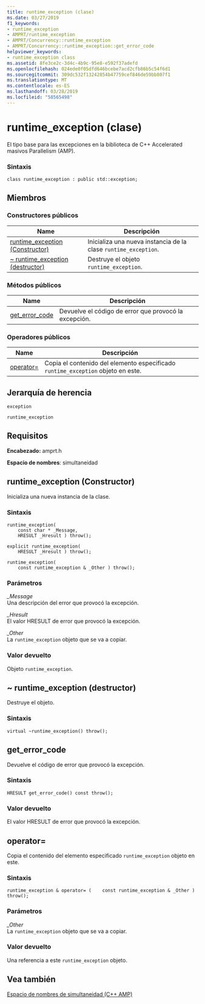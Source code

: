 ```yaml
---
title: runtime_exception (clase)
ms.date: 03/27/2019
f1_keywords:
- runtime_exception
- AMPRT/runtime_exception
- AMPRT/Concurrency::runtime_exception
- AMPRT/Concurrency::runtime_exception::get_error_code
helpviewer_keywords:
- runtime_exception class
ms.assetid: 8fe3ce2c-3d4c-4b9c-95e8-e592f37adefd
ms.openlocfilehash: 024ede0f05dfd646bcebe7acd2cfb86b5c54f6d1
ms.sourcegitcommit: 309dc532f13242854b47759cef846de59bb807f1
ms.translationtype: MT
ms.contentlocale: es-ES
ms.lasthandoff: 03/28/2019
ms.locfileid: "58565498"
---
```

# <a name="runtimeexception-class"></a>runtime_exception (clase)

El tipo base para las excepciones en la biblioteca de C++ Accelerated masivos Parallelism (AMP).

### <a name="syntax"></a>Sintaxis

```
class runtime_exception : public std::exception;
```

## <a name="members"></a>Miembros

### <a name="public-constructors"></a>Constructores públicos

|Name|Descripción|
|----------|-----------------|
|[runtime_exception (Constructor)](#ctor)|Inicializa una nueva instancia de la clase `runtime_exception`.|
|[~ runtime_exception (destructor)](#dtor)|Destruye el objeto `runtime_exception`.|

### <a name="public-methods"></a>Métodos públicos

|Name|Descripción|
|----------|-----------------|
|[get_error_code](#get_error_code)|Devuelve el código de error que provocó la excepción.|

### <a name="public-operators"></a>Operadores públicos

|Name|Descripción|
|----------|-----------------|
|[operator=](#operator_eq)|Copia el contenido del elemento especificado `runtime_exception` objeto en este.|

## <a name="inheritance-hierarchy"></a>Jerarquía de herencia

`exception`

`runtime_exception`

## <a name="requirements"></a>Requisitos

**Encabezado:** amprt.h

**Espacio de nombres**: simultaneidad

## <a name="ctor"></a>  runtime_exception (Constructor)

Inicializa una nueva instancia de la clase.

### <a name="syntax"></a>Sintaxis

```
runtime_exception(
    const char * _Message,
    HRESULT _Hresult ) throw();

explicit runtime_exception(
    HRESULT _Hresult ) throw();

runtime_exception(
    const runtime_exception & _Other ) throw();
```

### <a name="parameters"></a>Parámetros

*_Message*<br/>
Una descripción del error que provocó la excepción.

*_Hresult*<br/>
El valor HRESULT de error que provocó la excepción.

*_Other*<br/>
La `runtime_exception` objeto que se va a copiar.

### <a name="return-value"></a>Valor devuelto

Objeto `runtime_exception`.

## <a name="dtor"></a>  ~ runtime_exception (destructor)

Destruye el objeto.

### <a name="syntax"></a>Sintaxis

```
virtual ~runtime_exception() throw();
```

## <a name="geterrorcode"></a>get_error_code

Devuelve el código de error que provocó la excepción.

### <a name="syntax"></a>Sintaxis

```
HRESULT get_error_code() const throw();
```

### <a name="return-value"></a>Valor devuelto

El valor HRESULT de error que provocó la excepción.

## <a name="operator_eq"></a>  operator=
  Copia el contenido del elemento especificado `runtime_exception` objeto en este.

### <a name="syntax"></a>Sintaxis

```
runtime_exception & operator= (    const runtime_exception & _Other ) throw();
```

### <a name="parameters"></a>Parámetros

*_Other*<br/>
La `runtime_exception` objeto que se va a copiar.

### <a name="return-value"></a>Valor devuelto

Una referencia a este `runtime_exception` objeto.

## <a name="see-also"></a>Vea también

[Espacio de nombres de simultaneidad (C++ AMP)](concurrency-namespace-cpp-amp.md)
